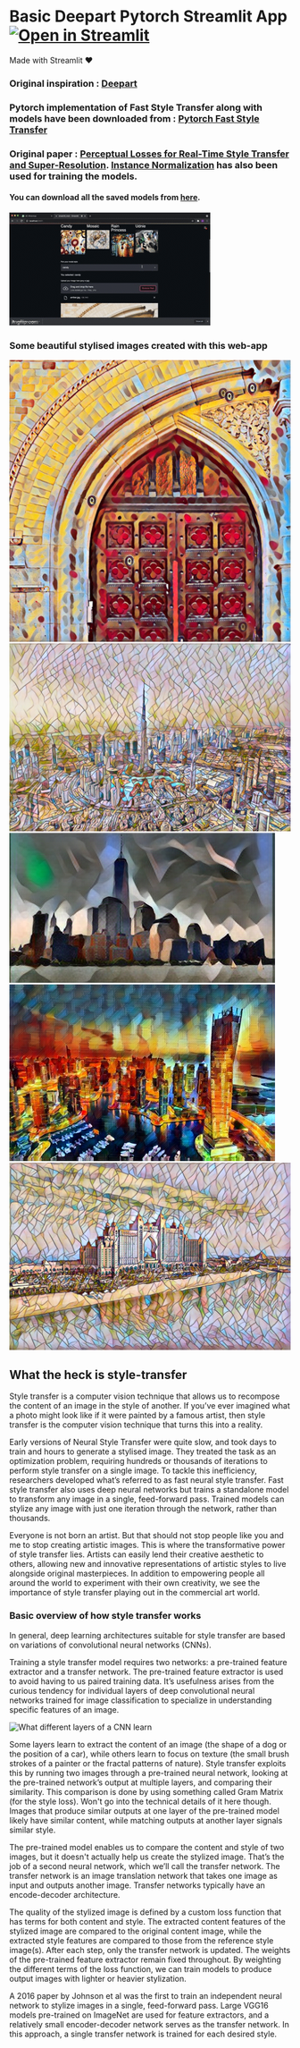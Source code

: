 # Basic Deepart Pytorch Streamlit App [![Open in Streamlit](https://static.streamlit.io/badges/streamlit_badge_black_white.svg)](https://share.streamlit.io/adamdavis99/pytorch-style_transfer-streamlit/streamlit_main.py)

Made with Streamlit ❤️

### Original inspiration : [Deepart](https://deepart.io)

### Pytorch implementation of Fast Style Transfer along with models have been downloaded from : [Pytorch Fast Style Transfer](https://github.com/pytorch/examples/tree/master/fast_neural_style)

### Original paper : [ Perceptual Losses for Real-Time Style Transfer and Super-Resolution](https://arxiv.org/abs/1603.08155). [Instance Normalization](https://arxiv.org/pdf/1607.08022.pdf) has also been used for training the models.

#### You can download all the saved models from [here](https://www.dropbox.com/s/lrvwfehqdcxoza8/saved_models.zip?dl=0).

![](54le16.gif)

### Some beautiful stylised images created with this web-app

![amber](images/output-images/output.jpeg)
![amber](images/output-images/dubai-style.jpeg)
![skyline-udnie](images/output-images/skyline-deepart.jpeg)
![skyline-rain_princess](images/output-images/dubai2.jpeg)
![atlantis](images/output-images/atlantis.jpeg)

## What the heck is style-transfer
Style transfer is a computer vision technique that allows us to recompose the content of an image in the style of another. If you’ve ever imagined what a photo might look like if it were painted by a famous artist, then style transfer is the computer vision technique that turns this into a reality.

Early versions of Neural Style Transfer were quite slow, and took days to train and hours to generate a stylised image. They treated the task as an optimization problem, requiring hundreds or thousands of iterations to perform style transfer on a single image. To tackle this inefficiency, researchers developed what’s referred to as fast neural style transfer. Fast style transfer also uses deep neural networks but trains a standalone model to transform any image in a single, feed-forward pass. Trained models can stylize any image with just one iteration through the network, rather than thousands.

Everyone is not born an artist. But that should not stop people like you and me to stop creating artistic images. This is where the transformative power of style transfer lies. Artists can easily lend their creative aesthetic to others, allowing new and innovative representations of artistic styles to live alongside original masterpieces. In addition to empowering people all around the world to experiment with their own creativity, we see the importance of style transfer playing out in the commercial art world.

### Basic overview of how style transfer works
In general, deep learning architectures suitable for style transfer are based on variations of convolutional neural networks (CNNs). 

Training a style transfer model requires two networks: a pre-trained feature extractor and a transfer network. The pre-trained feature extractor is used to avoid having to us paired training data. It’s usefulness arises from the curious tendency for individual layers of deep convolutional neural networks trained for image classification to specialize in understanding specific features of an image.

![What different layers of a CNN learn](https://i.stack.imgur.com/5yGWY.png)

Some layers learn to extract the content of an image (the shape of a dog or the position of a car), while others learn to focus on texture (the small brush strokes of a painter or the fractal patterns of nature). Style transfer exploits this by running two images through a pre-trained neural network, looking at the pre-trained network’s output at multiple layers, and comparing their similarity. This comparison is done by using something called Gram Matrix (for the style loss). Won't go into the technical details of it here though. Images that produce similar outputs at one layer of the pre-trained model likely have similar content, while matching outputs at another layer signals similar style.

The pre-trained model enables us to compare the content and style of two images, but it doesn't actually help us create the stylized image. That’s the job of a second neural network, which we’ll call the transfer network. The transfer network is an image translation network that takes one image as input and outputs another image. Transfer networks typically have an encode-decoder architecture.

The quality of the stylized image is defined by a custom loss function that has terms for both content and style. The extracted content features of the stylized image are compared to the original content image, while the extracted style features are compared to those from the reference style image(s). After each step, only the transfer network is updated. The weights of the pre-trained feature extractor remain fixed throughout. By weighting the different terms of the loss function, we can train models to produce output images with lighter or heavier stylization.

A 2016 paper by Johnson et al was the first to train an independent neural network to stylize images in a single, feed-forward pass. Large VGG16 models pre-trained on ImageNet are used for feature extractors, and a relatively small encoder-decoder network serves as the transfer network. In this approach, a single transfer network is trained for each desired style.
